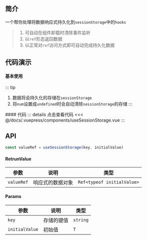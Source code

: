 ## 简介
一个帮你处理将数据响应式持久化到`sessionStorage`中的`hooks`
> 1. 可自动在组件卸载时清除事件监听  
> 2. 以`ref`形态返回数据
> 3. 以正常对`ref`访问方式即可自动完成持久化数据

## 代码演示
#### 基本使用  
::: tip
1. 数据将会持久化的存储在`sessionStorage`
2. 将`num`设置成`undefined`时会自动清除`sessionStorage`的存储
:::
<use-session-storage />
#### 代码  
::: details 点击查看代码
<<< @/docs/.vuepress/components/useSessionStorage.vue
:::


## API  
```ts
const valueRef = useSessionStorage(key, initialValue)
```

#### RetrunValue
| 参数 | 说明 | 类型 |
| --- | --- | --- |
| `valueRef` | 响应式的数据对象 | `Ref<typeof initialValue>` |

#### Params
| 参数 | 说明 | 类型 |
| --- | --- | --- |
| `key` | 存储的键值 | `string` |
| `initialValue` | 初始值 | `T` |
